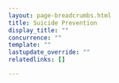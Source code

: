```yaml
---
layout: page-breadcrumbs.html
title: Suicide Prevention
display_title: ""
concurrence: ""
template: ""
lastupdate_override: ""
relatedlinks: []

---
```

